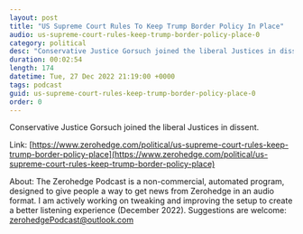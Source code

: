 ```yaml
---
layout: post
title: "US Supreme Court Rules To Keep Trump Border Policy In Place"
audio: us-supreme-court-rules-keep-trump-border-policy-place-0
category: political
desc: "Conservative Justice Gorsuch joined the liberal Justices in dissent."
duration: 00:02:54
length: 174
datetime: Tue, 27 Dec 2022 21:19:00 +0000
tags: podcast
guid: us-supreme-court-rules-keep-trump-border-policy-place-0
order: 0
---
```

Conservative Justice Gorsuch joined the liberal Justices in dissent.

Link: [https://www.zerohedge.com/political/us-supreme-court-rules-keep-trump-border-policy-place](https://www.zerohedge.com/political/us-supreme-court-rules-keep-trump-border-policy-place)

About: The Zerohedge Podcast is a non-commercial, automated program, designed to give people a way to get news from Zerohedge in an audio format.  I am actively working on tweaking and improving the setup to create a better listening experience (December 2022).  Suggestions are welcome: [zerohedgePodcast@outlook.com](mailto:zerohedgePodcast@outlook.com)